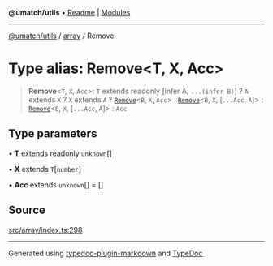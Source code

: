 **@umatch/utils** • [Readme](../../index.md) \| [Modules](../../modules.md)

***

[@umatch/utils](../../modules.md) / [array](../index.md) / Remove

# Type alias: Remove\<T, X, Acc\>

> **Remove**\<`T`, `X`, `Acc`\>: `T` extends readonly [infer A, `...(infer B)`] ? `A` extends `X` ? `X` extends `A` ? [`Remove`](Remove.md)\<`B`, `X`, `Acc`\> : [`Remove`](Remove.md)\<`B`, `X`, [`...Acc`, `A`]\> : [`Remove`](Remove.md)\<`B`, `X`, [`...Acc`, `A`]\> : `Acc`

## Type parameters

• **T** extends readonly `unknown`[]

• **X** extends `T`\[`number`\]

• **Acc** extends `unknown`[] = []

## Source

[src/array/index.ts:298](https://github.com/umatch-oficial/utils/blob/f37b7e4/src/array/index.ts#L298)

***

Generated using [typedoc-plugin-markdown](https://www.npmjs.com/package/typedoc-plugin-markdown) and [TypeDoc](https://typedoc.org/)
